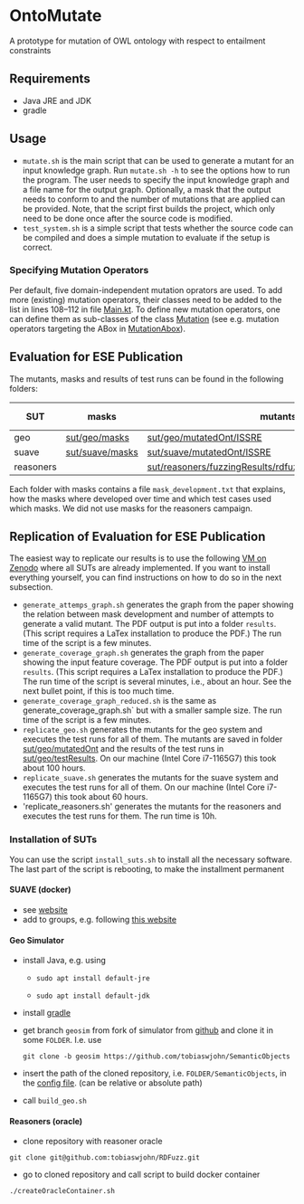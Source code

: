 # OntoMutate

A prototype for mutation of OWL ontology with respect to entailment constraints

## Requirements
 - Java JRE and JDK
 - gradle

## Usage
 - `mutate.sh` is the main script that can be used to generate a mutant for an input knowledge graph. Run `mutate.sh -h` to see the options how to run the program. The user needs to specify the input knowledge graph and a file name for the output graph. Optionally, a mask that the output needs to conform to and the number of mutations that are applied can be provided. Note, that the script first builds the project, which only need to be done once after the source code is modified.
 - `test_system.sh` is a simple script that tests whether the source code can be compiled and does a simple mutation to evaluate if the setup is correct.

### Specifying Mutation Operators
Per default, five domain-independent mutation oprators are used. To add more (existing) mutation operators, their classes need to be added to the list in lines 108–112 in file [Main.kt](src/main/kotlin/org/smolang/robust/Main.kt). To define new mutation operators, one can define them as sub-classes of the class [Mutation](src/main/kotlin/org/smolang/robust/mutant/Mutation.kt) (see e.g. mutation operators targeting the ABox in [MutationAbox](src/main/kotlin/org/smolang/robust/mutant/MutationABox.kt)).

## Evaluation for ESE Publication
The mutants, masks and results of test runs can be found in the following folders:

| SUT | masks | mutants (or anomalies) | test results (or bug reports) |
| ----|-------|---------|----------------|
| geo | [sut/geo/masks](sut/geo/masks) | [sut/geo/mutatedOnt/ISSRE](sut/geo/mutatedOnt/ISSRE) | [sut/geo/testResults/ISSRE](sut/geo/testResults/ISSRE) |
| suave | [sut/suave/masks](sut/suave/masks) | [sut/suave/mutatedOnt/ISSRE](sut/suave/mutatedOnt/ISSRE) | [sut/suave/testResults/ISSRE](sut/suave/testResults/ISSRE) |
| reasoners |  | [sut/reasoners/fuzzingResults/rdfuzz/fuzzing_2025_02_10_16_55/anomalies](sut/reasoners/fuzzingResults/rdfuzz/fuzzing_2025_02_10_16_55/anomalies) | [sut/reasoners/foundBugs](sut/reasoners/foundBugs) |


Each folder with masks contains a file `mask_development.txt` that explains, how the masks where developed over time and which test cases used which masks. We did not use masks for the reasoners campaign.

## Replication of Evaluation for ESE Publication

The easiest way to replicate our results is to use the following [VM on Zenodo](https://doi.org/10.5281/zenodo.12699140) where all SUTs are already implemented. If you want to install everything yourself, you can find instructions on how to do so in the next subsection.

 - `generate_attemps_graph.sh` generates the graph from the paper showing the relation between mask development and number of attempts to generate a valid mutant. The PDF output is put into a folder `results`. (This script requires a LaTex installation to produce the PDF.) The run time of the script is a few minutes.
 - `generate_coverage_graph.sh` generates the graph from the paper showing the input feature coverage. The PDF output is put into a folder `results`. (This script requires a LaTex installation to produce the PDF.) The run time of the script is several minutes, i.e., about an hour. See the next bullet point, if this is too much time.
 - `generate_coverage_graph_reduced.sh` is the same as generate_coverage_graph.sh` but with a smaller sample size. The run time of the script is a few minutes.
 - `replicate_geo.sh` generates the mutants for the geo system and executes the test runs for all of them. The mutants are saved in folder [sut/geo/mutatedOnt](sut/geo/mutatedOnt) and the results of the test runs in [sut/geo/testResults](sut/geo/testResults). On our machine (Intel Core i7-1165G7) this took about 100 hours.
 - `replicate_suave.sh` generates the mutants for the suave system and executes the test runs for all of them. On our machine (Intel Core i7-1165G7) this took about 60 hours.
 - 'replicate_reasoners.sh' generates the mutants for the reasoners and executes the test runs for them. The run time is 10h.


### Installation of SUTs
You can use the script `install_suts.sh` to install all the necessary software. The last part of the script is rebooting, to make the installment permanent

#### SUAVE (docker)
 - see [website](https://docs.docker.com/engine/install/ubuntu/)
 - add to groups, e.g. following [this website](https://docs.docker.com/engine/install/linux-postinstall/)

#### Geo Simulator
- install Java, e.g. using

  - `sudo apt install default-jre`

  - `sudo apt install default-jdk`
- install [gradle](https://gradle.org/install/)
- get branch `geosim` from fork of simulator from [github](https://github.com/tobiaswjohn/SemanticObjects) and clone it in some `FOLDER`. I.e. use
  
  `git clone -b geosim https://github.com/tobiaswjohn/SemanticObjects`
- insert the path of the cloned repository, i.e. `FOLDER/SemanticObjects`,  in the [config file](sut/geo/config.txt). (can be relative or absolute path)
- call `build_geo.sh`

#### Reasoners (oracle)
- clone repository with reasoner oracle

`git clone git@github.com:tobiaswjohn/RDFuzz.git`

- go to cloned repository and call script to build docker container

`./createOracleContainer.sh`
